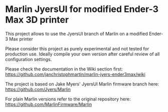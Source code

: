 
# Marlin JyersUI for modified Ender-3 Max 3D printer

This project allows to use the JyersUI branch of Marlin on a modified Ender-3 Max printer

Please consider this project as purely experimental and not tested for production use.
Ideally compile your own version after careful review of all configuration settings.

Please check the documentation in the Wiki section first:
https://github.com/janchristophmartin/marlin-jyers-ender3max/wiki

The project is based on Jake Myers' JyersUI Marlin firmware branch here:
https://github.com/Jyers/Marlin

For plain Marlin versions refer to the original repository here:
https://github.com/MarlinFirmware/Marlin
